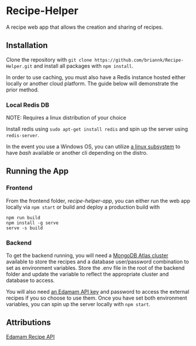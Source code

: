 # Recipe-Helper
A recipe web app that allows the creation and sharing of recipes.

## Installation
Clone the repository with `git clone https://github.com/briannk/Recipe-Helper.git` and install all packages with `npm install`.

In order to use caching, you must also have a Redis instance hosted either locally or another cloud platform. The guide below will demonstrate the prior method.

### Local Redis DB
NOTE: Requires a linux distribution of your choice

Install redis using `sudo apt-get install redis` and spin up the server using `redis-server`.

In the event you use a Windows OS, you can utilize [a linux subsystem](https://docs.microsoft.com/en-us/windows/wsl/install) to have *bash* available or another cli depending on the distro.

## Running the App
### Frontend
From the frontend folder, *recipe-helper-app*, you can either run the web app locally via `npm start` or build and deploy a production build with 
```
npm run build
npm install -g serve
serve -s build
```
### Backend
To get the backend running, you will need a [MongoDB Atlas cluster](https://www.mongodb.com/atlas/database) available to store the recipes and a database user/password combination to set as environment variables. Store the .env file in the root of the backend folder and update the variable to reflect the appropriate cluster and database to access.

You will also need [an Edamam API key](https://developer.edamam.com/edamam-recipe-api) and password to access the external recipes if you so choose to use them.
Once you have set both environment variables, you can spin up the server locally with `npm start`.


## Attributions
[Edamam Recipe API](https://developer.edamam.com/edamam-recipe-api)
